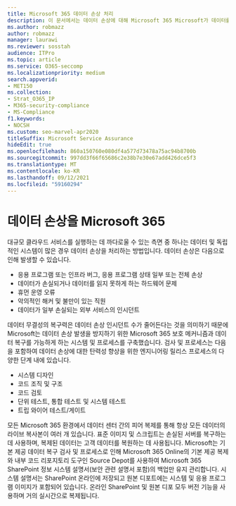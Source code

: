 ```yaml
---
title: Microsoft 365 데이터 손상 처리
description: 이 문서에서는 데이터 손상에 대해 Microsoft 365 Microsoft가 데이터를 방지 및 복구하기 위해 취한 노력에 대해 설명하고 있습니다.
ms.author: robmazz
author: robmazz
manager: laurawi
ms.reviewer: sosstah
audience: ITPro
ms.topic: article
ms.service: O365-seccomp
ms.localizationpriority: medium
search.appverid:
- MET150
ms.collection:
- Strat_O365_IP
- M365-security-compliance
- MS-Compliance
f1.keywords:
- NOCSH
ms.custom: seo-marvel-apr2020
titleSuffix: Microsoft Service Assurance
hideEdit: true
ms.openlocfilehash: 860a150760e080df4a577d73478a75ac94b8700b
ms.sourcegitcommit: 997dd3f66f65686c2e38b7e30e67add426dce5f3
ms.translationtype: MT
ms.contentlocale: ko-KR
ms.lasthandoff: 09/12/2021
ms.locfileid: "59160294"
---
```

# <a name="dealing-with-data-corruption-in-microsoft-365"></a>데이터 손상을 Microsoft 365

대규모 클라우드 서비스를 실행하는 데 까다로울 수 있는 측면 중 하나는 데이터 및 독립적인 시스템이 많은 경우 데이터 손상을 처리하는 방법입니다. 데이터 손상은 다음으로 인해 발생할 수 있습니다.

- 응용 프로그램 또는 인프라 버그, 응용 프로그램 상태 일부 또는 전체 손상
- 데이터가 손실되거나 데이터를 읽지 못하게 하는 하드웨어 문제
- 휴먼 운영 오류
- 악의적인 해커 및 불만이 있는 직원
- 데이터가 일부 손실되는 외부 서비스의 인시던트

데이터 무결성의 복구력은 데이터 손상 인시던트 수가 줄어든다는 것을 의미하기 때문에 Microsoft는 데이터 손상 발생을 방지하기 위한 Microsoft 365 보호 메커니즘과 데이터 복구를 가능하게 하는 시스템 및 프로세스를 구축했습니다. 검사 및 프로세스는 다음을 포함하여 데이터 손상에 대한 탄력성 향상을 위한 엔지니어링 릴리스 프로세스의 다양한 단계 내에 있습니다.

- 시스템 디자인
- 코드 조직 및 구조
- 코드 검토
- 단위 테스트, 통합 테스트 및 시스템 테스트
- 트립 와이어 테스트/게이트

모든 Microsoft 365 환경에서 데이터 센터 간의 피어 복제를 통해 항상 모든 데이터의 라이브 복사본이 여러 개 있습니다. 표준 이미지 및 스크립트는 손실된 서버를 복구하는 데 사용하며, 복제된 데이터는 고객 데이터를 복원하는 데 사용됩니다. Microsoft는 기본 제공 데이터 복구 검사 및 프로세스로 인해 Microsoft 365 Online의 기본 제공 복제와 내부 코드 리포지토리 도구인 Source Depot를 사용하여 Microsoft 365 SharePoint 정보 시스템 설명서(보안 관련 설명서 포함)의 백업만 유지 관리합니다. 시스템 설명서는 SharePoint 온라인에 저장되고 원본 디포트에는 시스템 및 응용 프로그램 이미지가 포함되어 있습니다. 온라인 SharePoint 및 원본 디포 모두 버전 기능을 사용하며 거의 실시간으로 복제됩니다.
